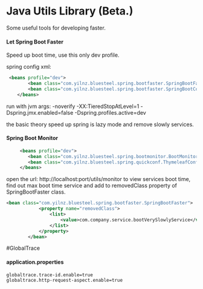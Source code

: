 # Java Utils Library (Beta.)

Some useful tools for developing faster.

#### Let Spring Boot Faster
Speed up boot time, use this only dev profile. 

spring config xml:
```xml
 <beans profile="dev">
        <bean class="com.yilnz.bluesteel.spring.bootfaster.SpringBootFaster" />
        <bean class="com.yilnz.bluesteel.spring.bootfaster.SpringBootConstructerFaster"/>
    </beans>
```

run with jvm args:  -noverify -XX:TieredStopAtLevel=1 -Dspring.jmx.enabled=false -Dspring.profiles.active=dev

the basic theory speed up spring is lazy mode and remove slowly services. 

#### Spring Boot Monitor

```xml
     <beans profile="dev">
        <bean class="com.yilnz.bluesteel.spring.bootmonitor.BootMonitorConfiguration" />
        <bean class="com.yilnz.bluesteel.spring.quickconf.ThymeleafConfiguration" />
     </beans>
```

open the url: http://localhost:port/utils/monitor to view services boot time,
find out max boot time service and add to removedClass property of SpringBootFaster class.

```xml
<bean class="com.yilnz.bluesteel.spring.bootfaster.SpringBootFaster">
            <property name="removedClass">
                <list>
                    <value>com.company.service.bootVerySlowlyService</value>
                </list>
            </property>
        </bean>
```


#GlobalTrace

#### application.properties
```
globaltrace.trace-id.enable=true
globaltrace.http-request-aspect.enable=true
```